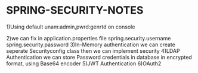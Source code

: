 # SPRING-SECURITY-NOTES
1)Using default unam:admin,pwrd:genrtd on console

2)we can fix in application.properties file
  spring.security.username
  spring.security.password
3)In-Memory authentication
  we can create seperate Securityconfig class
  then we can implement security
4)LDAP Authentication
  we can store Password credentials in database
in encrypted format, using Base64 encoder
5)JWT Authentication
6)OAuth2 